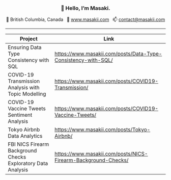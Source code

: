 <h3 align="center">👋 Hello, I’m Masaki.</h3>

<p align="center">
  📍 British Columbia, Canada&ensp;
  💼 <a href="https://www.masakii.com" target="_blank">www.masakii.com</a>&ensp;
  📫 <a href="mailto:contact@masakii.com" target="_blank">contact@masakii.com</a>
</p>

---

| Project                                             | Link |
| --------------------------------------------------- | -----|
|Ensuring Data Type Consistency with SQL|<a href src="https://www.masakii.com/posts/Data-Type-Consistency-with-SQL/" target="_blank" rel="noopener noreferrer">https://www.masakii.com/posts/Data-Type-Consistency-with-SQL/</a>|
| COVID-19 Transmission Analysis with Topic Modelling | <a href src="https://www.masakii.com/posts/COVID19-Transmission/" target="_blank" rel="noopener noreferrer">https://www.masakii.com/posts/COVID19-Transmission/</a> |
| COVID-19 Vaccine Tweets Sentiment Analysis  | <a href src="https://www.masakii.com/posts/COVID19-Vaccine-Tweets/" target="_blank" rel="noopener noreferrer">https://www.masakii.com/posts/COVID19-Vaccine-Tweets/</a> |
| Tokyo Airbnb Data Analytics | <a href src="https://www.masakii.com/posts/Tokyo-Airbnb/" target="_blank" rel="noopener noreferrer">https://www.masakii.com/posts/Tokyo-Airbnb/</a> |
| FBI NICS Firearm Background Checks Exploratory Data Analysis | <a href src="https://www.masakii.com/posts/Tokyo-Airbnb/" target="_blank" rel="noopener noreferrer">https://www.masakii.com/posts/NICS-Firearm-Background-Checks/</a> |

